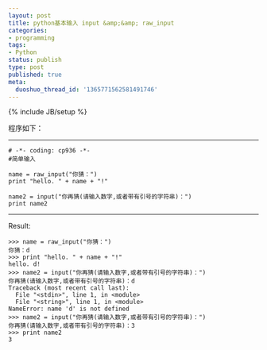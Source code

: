 ```yaml
---
layout: post
title: python基本输入 input &amp;&amp; raw_input
categories:
- programming
tags:
- Python
status: publish
type: post
published: true
meta:
  duoshuo_thread_id: '1365771562581491746'
---
```

{% include JB/setup %}

程序如下：

----------------------------------------------------
    # -*- coding: cp936 -*-
    #简单输入

    name = raw_input("你猜：")
    print "hello. " + name + "!"

    name2 = input("你再猜(请输入数字,或者带有引号的字符串)：")
    print name2

----------------------------------------------------

Result:

    >>> name = raw_input("你猜：")
    你猜：d
    >>> print "hello. " + name + "!"
    hello. d!
    >>> name2 = input("你再猜(请输入数字,或者带有引号的字符串)：")
    你再猜(请输入数字,或者带有引号的字符串)：d
    Traceback (most recent call last):
      File "<stdin>", line 1, in <module>
      File "<string>", line 1, in <module>
    NameError: name 'd' is not defined
    >>> name2 = input("你再猜(请输入数字,或者带有引号的字符串)：")
    你再猜(请输入数字,或者带有引号的字符串)：3
    >>> print name2
    3
